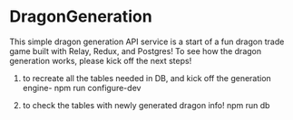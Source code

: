 # DragonGeneration

This simple dragon generation API service is a start of a fun dragon trade game built with Relay, Redux, and Postgres!
To see how the dragon generation works, please kick off the next steps!

1. to recreate all the tables needed in DB, and kick off the generation engine- 
npm run configure-dev

2. to check the tables with newly generated dragon info!
npm run db
